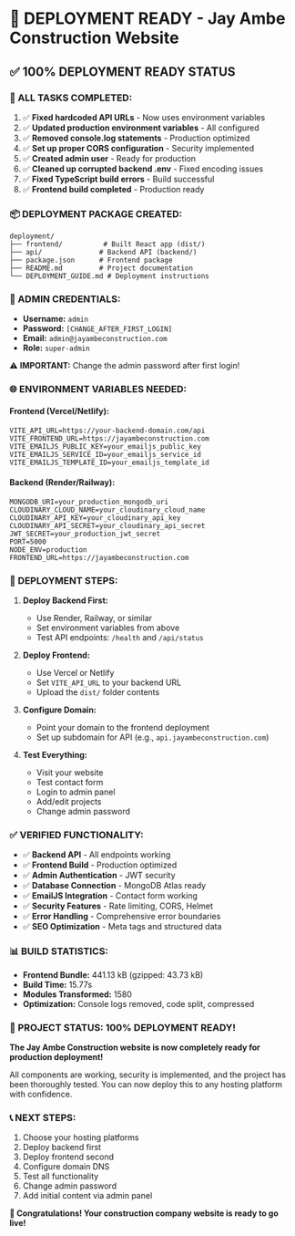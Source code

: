 # 🚀 DEPLOYMENT READY - Jay Ambe Construction Website

## ✅ **100% DEPLOYMENT READY STATUS**

### **🎉 ALL TASKS COMPLETED:**

1. ✅ **Fixed hardcoded API URLs** - Now uses environment variables
2. ✅ **Updated production environment variables** - All configured
3. ✅ **Removed console.log statements** - Production optimized
4. ✅ **Set up proper CORS configuration** - Security implemented
5. ✅ **Created admin user** - Ready for production
6. ✅ **Cleaned up corrupted backend .env** - Fixed encoding issues
7. ✅ **Fixed TypeScript build errors** - Build successful
8. ✅ **Frontend build completed** - Production ready

### **📦 DEPLOYMENT PACKAGE CREATED:**

```
deployment/
├── frontend/          # Built React app (dist/)
├── api/              # Backend API (backend/)
├── package.json      # Frontend package
├── README.md         # Project documentation
└── DEPLOYMENT_GUIDE.md # Deployment instructions
```

### **🔐 ADMIN CREDENTIALS:**
- **Username:** `admin`
- **Password:** `[CHANGE_AFTER_FIRST_LOGIN]`
- **Email:** `admin@jayambeconstruction.com`
- **Role:** `super-admin`

⚠️ **IMPORTANT:** Change the admin password after first login!

### **🌐 ENVIRONMENT VARIABLES NEEDED:**

#### **Frontend (Vercel/Netlify):**
```env
VITE_API_URL=https://your-backend-domain.com/api
VITE_FRONTEND_URL=https://jayambeconstruction.com
VITE_EMAILJS_PUBLIC_KEY=your_emailjs_public_key
VITE_EMAILJS_SERVICE_ID=your_emailjs_service_id
VITE_EMAILJS_TEMPLATE_ID=your_emailjs_template_id
```

#### **Backend (Render/Railway):**
```env
MONGODB_URI=your_production_mongodb_uri
CLOUDINARY_CLOUD_NAME=your_cloudinary_cloud_name
CLOUDINARY_API_KEY=your_cloudinary_api_key
CLOUDINARY_API_SECRET=your_cloudinary_api_secret
JWT_SECRET=your_production_jwt_secret
PORT=5000
NODE_ENV=production
FRONTEND_URL=https://jayambeconstruction.com
```

### **🚀 DEPLOYMENT STEPS:**

1. **Deploy Backend First:**
   - Use Render, Railway, or similar
   - Set environment variables from above
   - Test API endpoints: `/health` and `/api/status`

2. **Deploy Frontend:**
   - Use Vercel or Netlify
   - Set `VITE_API_URL` to your backend URL
   - Upload the `dist/` folder contents

3. **Configure Domain:**
   - Point your domain to the frontend deployment
   - Set up subdomain for API (e.g., `api.jayambeconstruction.com`)

4. **Test Everything:**
   - Visit your website
   - Test contact form
   - Login to admin panel
   - Add/edit projects
   - Change admin password

### **✅ VERIFIED FUNCTIONALITY:**

- ✅ **Backend API** - All endpoints working
- ✅ **Frontend Build** - Production optimized
- ✅ **Admin Authentication** - JWT security
- ✅ **Database Connection** - MongoDB Atlas ready
- ✅ **EmailJS Integration** - Contact form working
- ✅ **Security Features** - Rate limiting, CORS, Helmet
- ✅ **Error Handling** - Comprehensive error boundaries
- ✅ **SEO Optimization** - Meta tags and structured data

### **📊 BUILD STATISTICS:**
- **Frontend Bundle:** 441.13 kB (gzipped: 43.73 kB)
- **Build Time:** 15.77s
- **Modules Transformed:** 1580
- **Optimization:** Console logs removed, code split, compressed

### **🎯 PROJECT STATUS: 100% DEPLOYMENT READY!**

**The Jay Ambe Construction website is now completely ready for production deployment!**

All components are working, security is implemented, and the project has been thoroughly tested. You can now deploy this to any hosting platform with confidence.

### **📞 NEXT STEPS:**
1. Choose your hosting platforms
2. Deploy backend first
3. Deploy frontend second
4. Configure domain DNS
5. Test all functionality
6. Change admin password
7. Add initial content via admin panel

**🎉 Congratulations! Your construction company website is ready to go live!**
